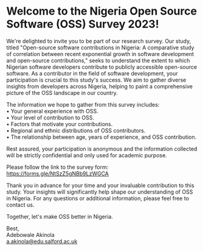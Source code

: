 # Welcome to the Nigeria Open Source Software (OSS) Survey 2023!

We're delighted to invite you to be part of our research survey. Our study, titled "Open-source software contributions in Nigeria: A comparative study of correlation between recent exponential growth in software development and open-source contributions," seeks to understand the extent to which Nigerian software developers contribute to publicly accessible open-source software.
As a contributor in the field of software development, your participation is crucial to this study's success. We aim to gather diverse insights from developers across Nigeria, helping to paint a comprehensive picture of the OSS landscape in our country.

The information we hope to gather from this survey includes:  
    • Your general experience with OSS.  
    • Your level of contribution to OSS.  
    • Factors that motivate your contributions.  
    • Regional and ethnic distributions of OSS contributors.  
    • The relationship between age, years of experience, and OSS contribution.  

Rest assured, your participation is anonymous and the information collected will be strictly confidential and only used for academic purpose.

Please follow the link to the survey form: https://forms.gle/NtSzZ5gNBb9LzWGCA

Thank you in advance for your time and your invaluable contribution to this study. Your insights will significantly help shape our understanding of OSS in Nigeria.
For any questions or additional information, please feel free to contact us.

Together, let's make OSS better in Nigeria.

Best,  
Adebowale Akinola  
a.akinola@edu.salford.ac.uk  

